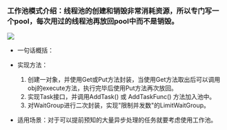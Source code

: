 ### 工作池模式介绍：线程池的创建和销毁非常消耗资源，所以专门写一个pool，每次用过的线程池再放回pool中而不是销毁。
![](?raw=true)
- 一句话概括：
- 实现方法：
    1. 创建一对象，并使用Get或Put方法封装，当使用Get方法取出后可以调用obj的execute方法，执行完毕后使用Put方法再次放回。
    2. 实现Task接口，并调用AddTask() 或 AddTaskFunc() 方法加入池中。
    3. 对WaitGroup进行二次封装，实现"限制并发数"的LimitWaitGroup。
     
- 适用场景：对于可以提前预知的大量异步处理的任务就要考虑使用工作池。
  
  
